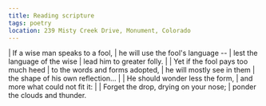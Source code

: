```yaml
---
title: Reading scripture
tags: poetry
location: 239 Misty Creek Drive, Monument, Colorado
---
```


| If a wise man speaks to a fool,
| he will use the fool's language --
| lest the language of the wise
| lead him to greater folly.
|
| Yet if the fool pays too much heed
| to the words and forms adopted,
| he will mostly see in them
| the shape of his own reflection...
|
| He should wonder less the form,
| and more what could not fit it:
|
|   Forget the drop, drying on your nose;
|   ponder the clouds and thunder.
